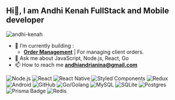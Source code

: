 ## Hi👋, I am Andhi Kenah FullStack and Mobile developer

<span align="left">
<img src="https://komarev.com/ghpvc/?username=andhi-kenah" alt="andhi-kenah" />
</span>


- 🌱 I’m currently building :
  - [**Order Management**](https://github.com/andhi-kenah/order-management) | For managing client orders.
- 💬 Ask me about JavaScript, Node.js, React, Go
- 📫 How to reach me **andhiandrianina@gmail.com**

![Node.js ](https://img.shields.io/badge/node.js-6DA55F?logo=node.js&logoColor=white)
![React](https://img.shields.io/badge/react-%2320232a.svg?logo=react&logoColor=%2361DAFB)
![React Native](https://img.shields.io/badge/react_native-%2320232a.svg?logo=react&logoColor=%2361DAFB)
![Styled Components](https://img.shields.io/badge/styled--components-DB7093?logo=styled-components&logoColor=white)
![Redux](https://img.shields.io/badge/redux-%23593d88.svg?logo=redux&logoColor=white)
![Android](https://img.shields.io/badge/Android-3DDC84?logo=android&logoColor=white)
![GitHub](https://img.shields.io/badge/github-%23121011.svg?logo=github&logoColor=white)
![Go/Golang](https://img.shields.io/badge/go-%2300ADD8.svg?logo=go&logoColor=white)
![MySQL](https://img.shields.io/badge/mysql-%2300f.svg?logo=mysql&logoColor=white)
![SQLite](https://img.shields.io/badge/sqlite-%2307405e.svg?logo=sqlite&logoColor=white)
![Postgres](https://img.shields.io/badge/postgres-%23316192.svg?logo=postgresql&logoColor=white)
![Prisma Badge](https://img.shields.io/badge/Prisma-2D3748?logo=prisma&logoColor=fff)
![Redis](https://img.shields.io/badge/redis-%23DD0031.svg?logo=redis&logoColor=white)
